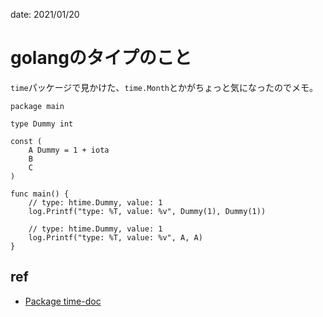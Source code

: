 date: 2021/01/20

# golangのタイプのこと

`time`パッケージで見かけた、`time.Month`とかがちょっと気になったのでメモ。

```golang
package main

type Dummy int

const (
	A Dummy = 1 + iota
	B
	C
)

func main() {
	// type: htime.Dummy, value: 1
	log.Printf("type: %T, value: %v", Dummy(1), Dummy(1))
	
	// type: htime.Dummy, value: 1
	log.Printf("type: %T, value: %v", A, A)
}
```

## ref
- [Package time-doc](https://golang.org/pkg/time/)